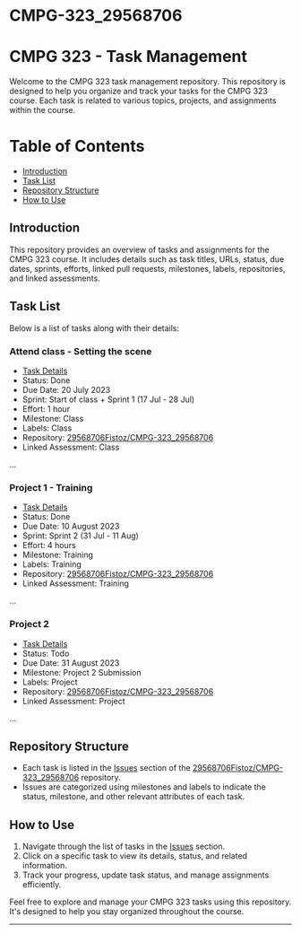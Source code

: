 # CMPG-323_29568706
# CMPG 323 - Task Management

Welcome to the CMPG 323 task management repository. This repository is designed to help you organize and track your tasks for the CMPG 323 course. Each task is related to various topics, projects, and assignments within the course.

# Table of Contents

- [Introduction](#introduction)
- [Task List](#task-list)
- [Repository Structure](#repository-structure)
- [How to Use](#how-to-use)

## Introduction

This repository provides an overview of tasks and assignments for the CMPG 323 course. It includes details such as task titles, URLs, status, due dates, sprints, efforts, linked pull requests, milestones, labels, repositories, and linked assessments.

## Task List

Below is a list of tasks along with their details:

### Attend class - Setting the scene

- [Task Details](https://github.com/29568706Fistoz/CMPG-323_29568706/issues/1)
- Status: Done
- Due Date: 20 July 2023
- Sprint: Start of class + Sprint 1 (17 Jul - 28 Jul)
- Effort: 1 hour
- Milestone: Class
- Labels: Class
- Repository: [29568706Fistoz/CMPG-323_29568706](https://github.com/29568706Fistoz/CMPG-323_29568706)
- Linked Assessment: Class

...

### Project 1 - Training

- [Task Details](https://github.com/29568706Fistoz/CMPG-323_29568706/issues/8)
- Status: Done
- Due Date: 10 August 2023
- Sprint: Sprint 2 (31 Jul - 11 Aug)
- Effort: 4 hours
- Milestone: Training
- Labels: Training
- Repository: [29568706Fistoz/CMPG-323_29568706](https://github.com/29568706Fistoz/CMPG-323_29568706)
- Linked Assessment: Training

...

### Project 2

- [Task Details](https://github.com/29568706Fistoz/CMPG-323_29568706/issues/19)
- Status: Todo
- Due Date: 31 August 2023
- Milestone: Project 2 Submission
- Labels: Project
- Repository: [29568706Fistoz/CMPG-323_29568706](https://github.com/29568706Fistoz/CMPG-323_29568706)
- Linked Assessment: Project

...

## Repository Structure

- Each task is listed in the [Issues](https://github.com/29568706Fistoz/CMPG-323_29568706/issues) section of the [29568706Fistoz/CMPG-323_29568706](https://github.com/29568706Fistoz/CMPG-323_29568706) repository.
- Issues are categorized using milestones and labels to indicate the status, milestone, and other relevant attributes of each task.

## How to Use

1. Navigate through the list of tasks in the [Issues](https://github.com/29568706Fistoz/CMPG-323_29568706/issues) section.
2. Click on a specific task to view its details, status, and related information.
3. Track your progress, update task status, and manage assignments efficiently.

Feel free to explore and manage your CMPG 323 tasks using this repository. It's designed to help you stay organized throughout the course.

---
